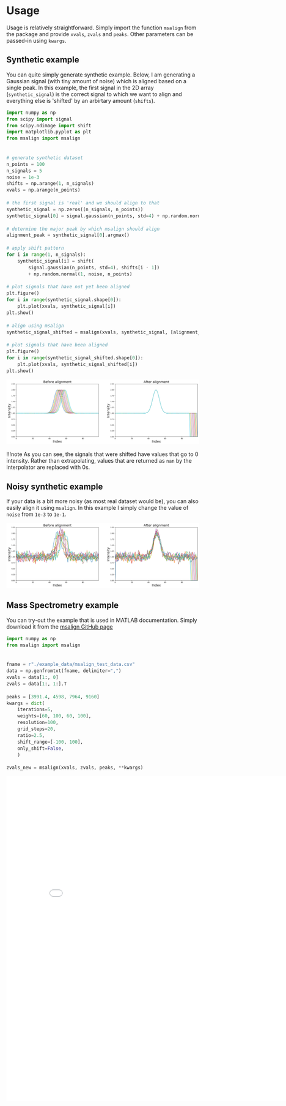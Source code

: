 # Usage

Usage is relatively straightforward. Simply import the function `msalign` from the package and provide `xvals`, `zvals`
and `peaks`. Other parameters can be passed-in using `kwargs`.

## Synthetic example

You can quite simply generate synthetic example. Below, I am generating a Gaussian signal (with tiny amount of noise) which
is aligned based on a single peak. In this example, the first signal in the 2D array (`synthetic_signal`) is the correct signal
to which we want to align and everything else is 'shifted' by an arbirtary amount (`shifts`).

```python
import numpy as np
from scipy import signal
from scipy.ndimage import shift
import matplotlib.pyplot as plt
from msalign import msalign


# generate synthetic dataset
n_points = 100
n_signals = 5
noise = 1e-3
shifts = np.arange(1, n_signals)
xvals = np.arange(n_points)

# the first signal is 'real' and we should align to that
synthetic_signal = np.zeros((n_signals, n_points))
synthetic_signal[0] = signal.gaussian(n_points, std=4) + np.random.normal(1, noise, n_points)

# determine the major peak by which msalign should align
alignment_peak = synthetic_signal[0].argmax()

# apply shift pattern
for i in range(1, n_signals):
    synthetic_signal[i] = shift(
        signal.gaussian(n_points, std=4), shifts[i - 1])
        + np.random.normal(1, noise, n_points)

# plot signals that have not yet been aligned
plt.figure()
for i in range(synthetic_signal.shape[0]):
    plt.plot(xvals, synthetic_signal[i])
plt.show()

# align using msalign
synthetic_signal_shifted = msalign(xvals, synthetic_signal, [alignment_peak])

# plot signals that have been aligned
plt.figure()
for i in range(synthetic_signal_shifted.shape[0]):
    plt.plot(xvals, synthetic_signal_shifted[i])
plt.show()
```

![img](../img/synthetic_signal_before_and_after.png)

!!!note
As you can see, the signals that were shifted have values that go to 0 intensity. Rather than extrapolating, values that are returned as `nan` by the interpolator are replaced with 0s.

## Noisy synthetic example

If your data is a bit more noisy (as most real dataset would be), you can also easily align it using `msalign`. In this example I simply
change the value of `noise` from `1e-3` to `1e-1`.

![img](../img/noisy_synthetic_signal_before_and_after.png)

## Mass Spectrometry example

You can try-out the example that is used in MATLAB documentation. Simply download it from the [msalign GitHub page](https://github.com/lukasz-migas/msalign/raw/master/example_data/msalign_test_data.csv)

```python
import numpy as np
from msalign import msalign


fname = r"./example_data/msalign_test_data.csv"
data = np.genfromtxt(fname, delimiter=",")
xvals = data[1:, 0]
zvals = data[1:, 1:].T

peaks = [3991.4, 4598, 7964, 9160]
kwargs = dict(
    iterations=5,
    weights=[60, 100, 60, 100],
    resolution=100,
    grid_steps=20,
    ratio=2.5,
    shift_range=[-100, 100],
    only_shift=False,
    )

zvals_new = msalign(xvals, zvals, peaks, **kwargs)
```

<iframe
    width="825"
    frameborder="0"
    height="850"
    src="../img/mass_spectrum_before_and_after_alignment.html"
    style="background: #FFFFFF;"
></iframe>
